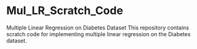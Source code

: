# Mul_LR_Scratch_Code
Multiple Linear Regression on Diabetes Dataset This repository contains scratch code for implementing multiple linear regression on the Diabetes dataset. 
